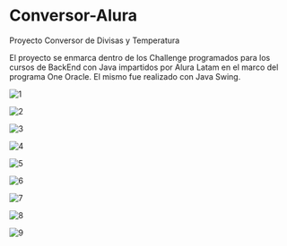 # Conversor-Alura

Proyecto Conversor de Divisas y Temperatura

El proyecto se enmarca dentro de los Challenge programados para los cursos de BackEnd con Java impartidos por Alura Latam en el marco del programa One Oracle.
El mismo fue realizado con Java Swing.

![1](https://user-images.githubusercontent.com/116129705/220475213-5c82c550-2ff5-4f42-a090-c6f6c9a8fec8.png)

![2](https://user-images.githubusercontent.com/116129705/220475237-0ca71098-1aec-4c07-88bf-7daff6390aad.png)

![3](https://user-images.githubusercontent.com/116129705/220475258-b0635e40-6dc7-4250-a6a8-f06516765620.png)

![4](https://user-images.githubusercontent.com/116129705/220475277-8109c4e3-ec47-445b-a70b-6a00e41eb3e1.png)

![5](https://user-images.githubusercontent.com/116129705/220475298-78d87fe4-d513-4789-992e-0ecdea1422fd.png)

![6](https://user-images.githubusercontent.com/116129705/220475311-a08bd0bf-bd35-4275-ad56-8cd582975200.png)

![7](https://user-images.githubusercontent.com/116129705/220475334-3c44cd67-c82d-4d08-8cdf-0b7960990172.png)

![8](https://user-images.githubusercontent.com/116129705/220475356-3b6530e8-f634-4a20-8d08-901ecc901dd6.png)

![9](https://user-images.githubusercontent.com/116129705/220475450-3e49fbb2-be43-4d07-b632-346c8367eee0.png)
